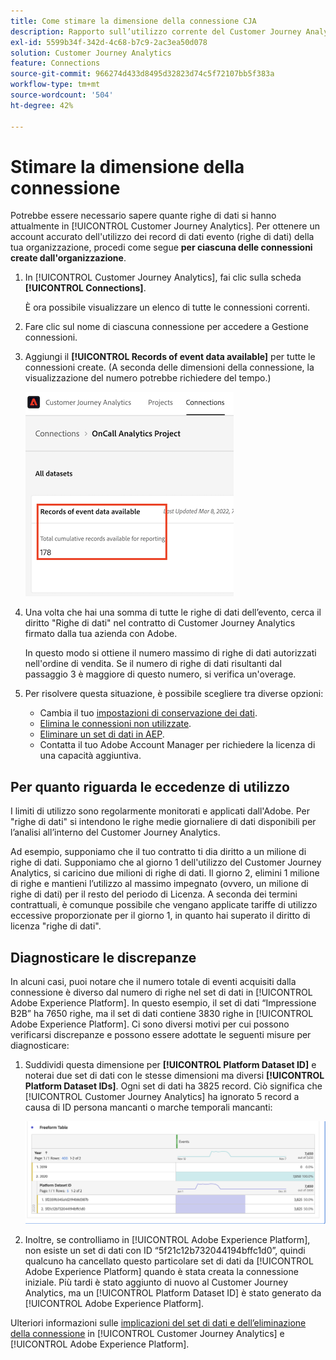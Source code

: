 ```yaml
---
title: Come stimare la dimensione della connessione CJA
description: Rapporto sull’utilizzo corrente del Customer Journey Analytics
exl-id: 5599b34f-342d-4c68-b7c9-2ac3ea50d078
solution: Customer Journey Analytics
feature: Connections
source-git-commit: 966274d433d8495d32823d74c5f72107bb5f383a
workflow-type: tm+mt
source-wordcount: '504'
ht-degree: 42%

---
```


# Stimare la dimensione della connessione

Potrebbe essere necessario sapere quante righe di dati si hanno attualmente in [!UICONTROL Customer Journey Analytics]. Per ottenere un account accurato dell&#39;utilizzo dei record di dati evento (righe di dati) della tua organizzazione, procedi come segue **per ciascuna delle connessioni create dall&#39;organizzazione**.

1. In [!UICONTROL Customer Journey Analytics], fai clic sulla scheda **[!UICONTROL Connections]**.

   È ora possibile visualizzare un elenco di tutte le connessioni correnti.

1. Fare clic sul nome di ciascuna connessione per accedere a Gestione connessioni.

1. Aggiungi il **[!UICONTROL Records of event data available]** per tutte le connessioni create. (A seconda delle dimensioni della connessione, la visualizzazione del numero potrebbe richiedere del tempo.)

   ![dati evento](assets/event-data.png)

1. Una volta che hai una somma di tutte le righe di dati dell’evento, cerca il diritto &quot;Righe di dati&quot; nel contratto di Customer Journey Analytics firmato dalla tua azienda con Adobe.

   In questo modo si ottiene il numero massimo di righe di dati autorizzati nell&#39;ordine di vendita. Se il numero di righe di dati risultanti dal passaggio 3 è maggiore di questo numero, si verifica un&#39;overage.

1. Per risolvere questa situazione, è possibile scegliere tra diverse opzioni:

   * Cambia il tuo [impostazioni di conservazione dei dati](https://experienceleague.adobe.com/docs/analytics-platform/using/cja-connections/manage-connections.html?lang=it#set-rolling-window-for-connection-data-retention).
   * [Elimina le connessioni non utilizzate](https://experienceleague.adobe.com/docs/analytics-platform/using/cja-overview/cja-faq.html?lang=it#implications-of-deleting-data-components).
   * [Eliminare un set di dati in AEP](https://experienceleague.adobe.com/docs/analytics-platform/using/cja-overview/cja-faq.html?lang=en#implications-of-deleting-data-components).
   * Contatta il tuo Adobe Account Manager per richiedere la licenza di una capacità aggiuntiva.

## Per quanto riguarda le eccedenze di utilizzo

I limiti di utilizzo sono regolarmente monitorati e applicati dall&#39;Adobe. Per &quot;righe di dati&quot; si intendono le righe medie giornaliere di dati disponibili per l’analisi all’interno del Customer Journey Analytics.

Ad esempio, supponiamo che il tuo contratto ti dia diritto a un milione di righe di dati. Supponiamo che al giorno 1 dell&#39;utilizzo del Customer Journey Analytics, si caricino due milioni di righe di dati. Il giorno 2, elimini 1 milione di righe e mantieni l’utilizzo al massimo impegnato (ovvero, un milione di righe di dati) per il resto del periodo di Licenza. A seconda dei termini contrattuali, è comunque possibile che vengano applicate tariffe di utilizzo eccessive proporzionate per il giorno 1, in quanto hai superato il diritto di licenza &quot;righe di dati&quot;.

## Diagnosticare le discrepanze

In alcuni casi, puoi notare che il numero totale di eventi acquisiti dalla connessione è diverso dal numero di righe nel set di dati in [!UICONTROL Adobe Experience Platform]. In questo esempio, il set di dati “Impressione B2B” ha 7650 righe, ma il set di dati contiene 3830 righe in [!UICONTROL Adobe Experience Platform]. Ci sono diversi motivi per cui possono verificarsi discrepanze e possono essere adottate le seguenti misure per diagnosticare:

1. Suddividi questa dimensione per **[!UICONTROL Platform Dataset ID]** e noterai due set di dati con le stesse dimensioni ma diversi **[!UICONTROL Platform Dataset IDs]**. Ogni set di dati ha 3825 record. Ciò significa che [!UICONTROL Customer Journey Analytics] ha ignorato 5 record a causa di ID persona mancanti o marche temporali mancanti:

   ![raggruppamento](assets/data-size2.png)

1. Inoltre, se controlliamo in [!UICONTROL Adobe Experience Platform], non esiste un set di dati con ID “5f21c12b732044194bffc1d0”, quindi qualcuno ha cancellato questo particolare set di dati da [!UICONTROL Adobe Experience Platform] quando è stata creata la connessione iniziale. Più tardi è stato aggiunto di nuovo al Customer Journey Analytics, ma un [!UICONTROL Platform Dataset ID] è stato generato da [!UICONTROL Adobe Experience Platform].

Ulteriori informazioni sulle [implicazioni del set di dati e dell’eliminazione della connessione](https://experienceleague.adobe.com/docs/analytics-platform/using/cja-overview/cja-faq.html?lang=en#implications-of-deleting-data-components) in [!UICONTROL Customer Journey Analytics] e [!UICONTROL Adobe Experience Platform].
